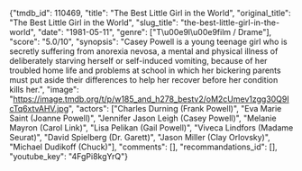 {"tmdb_id": 110469, "title": "The Best Little Girl in the World", "original_title": "The Best Little Girl in the World", "slug_title": "the-best-little-girl-in-the-world", "date": "1981-05-11", "genre": ["T\u00e9l\u00e9film / Drame"], "score": "5.0/10", "synopsis": "Casey Powell is a young teenage girl who is secretly suffering from anorexia nevosa, a mental and physical illness of deliberately starving herself or self-induced vomiting, because of her troubled home life and problems at school in which her bickering parents must put aside their differences to help her recover before her condition kills her.", "image": "https://image.tmdb.org/t/p/w185_and_h278_bestv2/oM2cUmev1zgg30Q9IcTq6xtvAHV.jpg", "actors": ["Charles Durning (Frank Powell)", "Eva Marie Saint (Joanne Powell)", "Jennifer Jason Leigh (Casey Powell)", "Melanie Mayron (Carol Link)", "Lisa Pelikan (Gail Powell)", "Viveca Lindfors (Madame Seurat)", "David Spielberg (Dr. Garett)", "Jason Miller (Clay Orlovsky)", "Michael Dudikoff (Chuck)"], "comments": [], "recommandations_id": [], "youtube_key": "4FgPi8kgYrQ"}